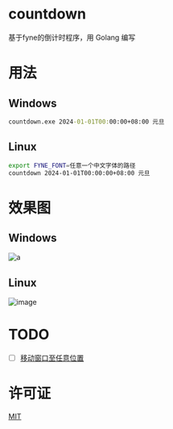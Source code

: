# countdown

基于fyne的倒计时程序，用 Golang 编写

# 用法

## Windows

```cmd
countdown.exe 2024-01-01T00:00:00+08:00 元旦
```

## Linux

```bash
export FYNE_FONT=任意一个中文字体的路径
countdown 2024-01-01T00:00:00+08:00 元旦
```

# 效果图

## Windows

![a](https://user-images.githubusercontent.com/57583560/198867166-864c691d-9ef5-4d92-a1dc-4e04895f6621.gif)

## Linux

![image](https://user-images.githubusercontent.com/57583560/216264948-58624999-4739-4ea5-86e1-6ecaee7ddda7.png)

# TODO

- [ ] [移动窗口至任意位置](https://github.com/fyne-io/fyne/issues/311)

# 许可证

[MIT](./LICENSE)
